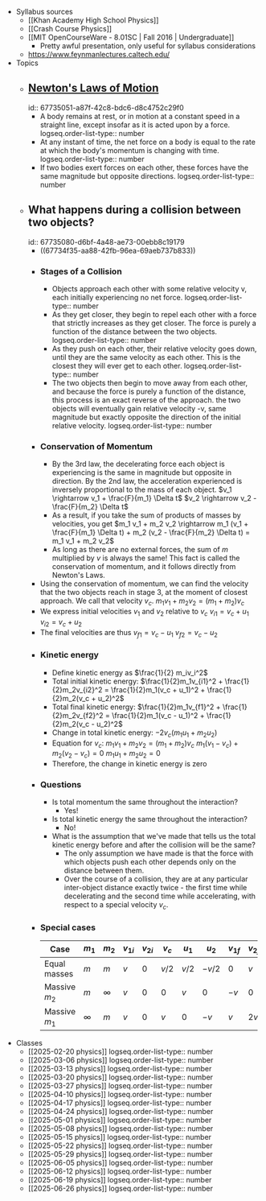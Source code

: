 - Syllabus sources
	- [[Khan Academy High School Physics]]
	- [[Crash Course Physics]]
	- [[MIT OpenCourseWare - 8.01SC | Fall 2016 | Undergraduate]]
		- Pretty awful presentation, only useful for syllabus considerations
	- https://www.feynmanlectures.caltech.edu/
- Topics
	- ## [Newton's Laws of Motion](https://en.wikipedia.org/wiki/Newton%27s_laws_of_motion)
	  id:: 67735051-a87f-42c8-bdc6-d8c4752c29f0
		- A body remains at rest, or in motion at a constant speed in a straight line, except insofar as it is acted upon by a force.
		  logseq.order-list-type:: number
		- At any instant of time, the net force on a body is equal to the rate at which the body's momentum is changing with time.
		  logseq.order-list-type:: number
		- If two bodies exert forces on each other, these forces have the same magnitude but opposite directions.
		  logseq.order-list-type:: number
	- ## What happens during a collision between two objects?
	  id:: 67735080-d6bf-4a48-ae73-00ebb8c19179
		- ((67734f35-aa88-42fb-96ea-69aeb737b833))
		- ### Stages of a Collision
			- Objects approach each other with some relative velocity v, each initially experiencing no net force.
			  logseq.order-list-type:: number
			- As they get closer, they begin to repel each other with a force that strictly increases as they get closer. The force is purely a function of the distance between the two objects.
			  logseq.order-list-type:: number
			- As they push on each other, their relative velocity goes down, until they are the same velocity as each other. This is the closest they will ever get to each other.
			  logseq.order-list-type:: number
			- The two objects then begin to move away from each other, and because the force is purely a function of the distance, this process is an exact reverse of the approach. the two objects will eventually gain relative velocity -v, same magnitude but exactly opposite the direction of the initial relative velocity.
			  logseq.order-list-type:: number
		- ### Conservation of Momentum
			- By the 3rd law, the decelerating force each object is experiencing is the same in magnitude but opposite in direction.
			  By the 2nd law, the acceleration experienced is inversely proportional to the mass of each object. 
			  $v_1 \rightarrow v_1 + \frac{F}{m_1} \Delta t$
			  $v_2 \rightarrow v_2 - \frac{F}{m_2} \Delta t$
			- As a result, if you take the sum of products of masses by velocities, you get
			  $m_1 v_1 + m_2 v_2 \rightarrow m_1 (v_1 + \frac{F}{m_1} \Delta t) + m_2 (v_2 - \frac{F}{m_2} \Delta t) = m_1 v_1 + m_2 v_2$
			- As long as there are no external forces, the sum of $m$ multiplied by $v$ is always the same! This fact is called the conservation of momentum, and it follows directly from Newton's Laws.
		- Using the conservation of momentum, we can find the velocity that the two objects reach in stage 3, at the moment of closest approach. We call that velocity $v_c$.
		  $m_1v_1 + m_2v_2 = (m_1 + m_2)v_c$
		- We express initial velocities $v_1$ and $v_2$ relative to $v_c$
		  $v_{i1} = v_c + u_1$
		  $v_{i2} = v_c + u_2$
		- The final velocities are thus
		  $v_{f1} = v_c - u_1$
		  $v_{f2} = v_c - u_2$
		- ### Kinetic energy
			- Define kinetic energy as $\frac{1}{2} m_iv_i^2$
			- Total initial kinetic energy:
			  $\frac{1}{2}m_1v_{i1}^2 + \frac{1}{2}m_2v_{i2}^2 = \frac{1}{2}m_1(v_c + u_1)^2 + \frac{1}{2}m_2(v_c + u_2)^2$
			- Total final kinetic energy:
			  $\frac{1}{2}m_1v_{f1}^2 + \frac{1}{2}m_2v_{f2}^2 = \frac{1}{2}m_1(v_c - u_1)^2 + \frac{1}{2}m_2(v_c - u_2)^2$
			- Change in total kinetic energy:
			  $-2v_c(m_1 u_1 + m_2 u_2)$
			- Equation for $v_c$:
			  $m_1v_1 + m_2v_2 = (m_1 + m_2)v_c$
			  $m_1(v_1 - v_c) + m_2(v_2 - v_c) = 0$
			  $m_1u_1 + m_2u_2 = 0$
			- Therefore, the change in kinetic energy is zero
		- ### Questions
			- Is total momentum the same throughout the interaction?
				- Yes!
			- Is total kinetic energy the same throughout the interaction?
				- No!
			- What is the assumption that we've made that tells us the total kinetic energy before and after the collision will be the same?
				- The only assumption we have made is that the force with which objects push each other depends only on the distance between them.
				- Over the course of a collision, they are at any particular inter-object distance exactly twice - the first time while decelerating and the second time while accelerating, with respect to a special velocity $v_c$.
		- ### Special cases
		  | Case | $m_1$ | $m_2$ | $v_{1i}$ | $v_{2i}$ | $v_c$ | $u_1$ | $u_2$ | $v_{1f}$ | $v_{2f}$ |
		  |------|-------|-------|-----------|-----------|--------|--------|--------|-----------|-----------|
		  | Equal masses | $m$ | $m$ | $v$ | $0$ | $v/2$ | $v/2$ | $-v/2$ | $0$ | $v$ |
		  | Massive $m_2$ | $m$ | $\infty$ | $v$ | $0$ | $0$ | $v$ | $0$ | $-v$ | $0$ |
		  | Massive $m_1$ | $\infty$ | $m$ | $v$ | $0$ | $v$ | $0$ | $-v$ | $v$ | $2v$ |
- Classes
	- [[2025-02-20 physics]]
	  logseq.order-list-type:: number
	- [[2025-03-06 physics]]
	  logseq.order-list-type:: number
	- [[2025-03-13 physics]]
	  logseq.order-list-type:: number
	- [[2025-03-20 physics]]
	  logseq.order-list-type:: number
	- [[2025-03-27 physics]]
	  logseq.order-list-type:: number
	- [[2025-04-10 physics]]
	  logseq.order-list-type:: number
	- [[2025-04-17 physics]]
	  logseq.order-list-type:: number
	- [[2025-04-24 physics]]
	  logseq.order-list-type:: number
	- [[2025-05-01 physics]]
	  logseq.order-list-type:: number
	- [[2025-05-08 physics]]
	  logseq.order-list-type:: number
	- [[2025-05-15 physics]]
	  logseq.order-list-type:: number
	- [[2025-05-22 physics]]
	  logseq.order-list-type:: number
	- [[2025-05-29 physics]]
	  logseq.order-list-type:: number
	- [[2025-06-05 physics]]
	  logseq.order-list-type:: number
	- [[2025-06-12 physics]]
	  logseq.order-list-type:: number
	- [[2025-06-19 physics]]
	  logseq.order-list-type:: number
	- [[2025-06-26 physics]]
	  logseq.order-list-type:: number